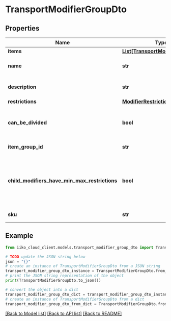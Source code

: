 # TransportModifierGroupDto


## Properties

Name | Type | Description | Notes
------------ | ------------- | ------------- | -------------
**items** | [**List[TransportModifierItemDto]**](TransportModifierItemDto.md) |  | [optional] 
**name** | **str** | Modifiers group name | [optional] 
**description** | **str** | Modifiers group description | [optional] 
**restrictions** | [**ModifierRestrictionsDto**](ModifierRestrictionsDto.md) |  | [optional] 
**can_be_divided** | **bool** | Whether the modifier can be splitted | [optional] 
**item_group_id** | **str** | Modifiers group id | [optional] 
**child_modifiers_have_min_max_restrictions** | **bool** | Whether child modifiers can have their own restrictions, or only group ones | [optional] 
**sku** | **str** | Modifiers group code | [optional] 

## Example

```python
from iiko_cloud_client.models.transport_modifier_group_dto import TransportModifierGroupDto

# TODO update the JSON string below
json = "{}"
# create an instance of TransportModifierGroupDto from a JSON string
transport_modifier_group_dto_instance = TransportModifierGroupDto.from_json(json)
# print the JSON string representation of the object
print(TransportModifierGroupDto.to_json())

# convert the object into a dict
transport_modifier_group_dto_dict = transport_modifier_group_dto_instance.to_dict()
# create an instance of TransportModifierGroupDto from a dict
transport_modifier_group_dto_from_dict = TransportModifierGroupDto.from_dict(transport_modifier_group_dto_dict)
```
[[Back to Model list]](../README.md#documentation-for-models) [[Back to API list]](../README.md#documentation-for-api-endpoints) [[Back to README]](../README.md)


